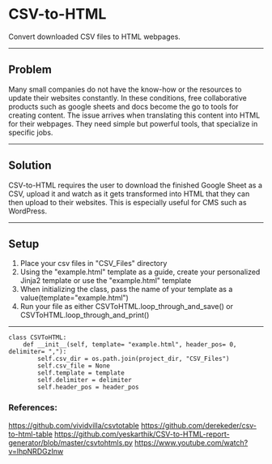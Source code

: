 # CSV-to-HTML
Convert downloaded CSV files to HTML webpages. 

---

## Problem
Many small companies do not have the know-how or the resources to update their websites constantly. In these conditions, free collaborative products such as google sheets and docs become the go to tools for creating content. The issue arrives when translating this content into HTML for their webpages. They need simple but powerful tools, that specialize in specific jobs. 

***

## Solution
CSV-to-HTML requires the user to download the finished Google Sheet as a CSV, upload it and watch as it gets transformed into HTML that they can then upload to their websites. This is especially useful for CMS such as WordPress. 

---

## Setup
1. Place your csv files in "CSV_Files" directory 
2. Using the "example.html" template as a guide, create your personalized Jinja2 template or use the "example.html" template
3. When initializing the class, pass the name of your template as a value(template="example.html")
4. Run your file as either CSVToHTML.loop_through_and_save() or CSVToHTML.loop_through_and_print() 

***

```
class CSVToHTML:
    def __init__(self, template= "example.html", header_pos= 0, delimiter= ","):
        self.csv_dir = os.path.join(project_dir, "CSV_Files")
        self.csv_file = None
        self.template = template
        self.delimiter = delimiter
        self.header_pos = header_pos
```

### References:
https://github.com/vividvilla/csvtotable
https://github.com/derekeder/csv-to-html-table
https://github.com/yeskarthik/CSV-to-HTML-report-generator/blob/master/csvtohtmls.py
https://www.youtube.com/watch?v=lhpNRDGzInw

